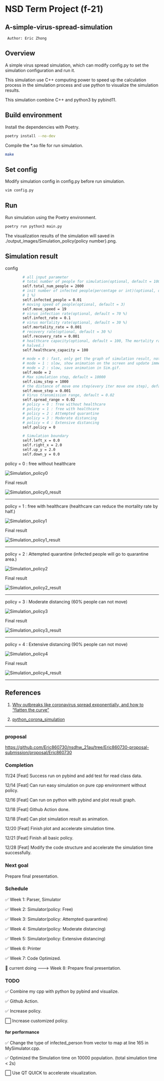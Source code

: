 # NSD Term Project (f-21)
## A-simple-virus-spread-simulation
``` Author: Eric Zhong```

## Overview

A simple virus spread simulation, which can modify config.py to set the simulation configuration and run it.

This simulation use C++ computing power to speed up the calculation process in the simulation process and use python to visualize the simulation results.

This simulation combine C++ and python3 by pybind11.

## Build environment

Install the dependencies with Poetry.

``` bash
poetry install --no-dev
```

Compile the \*.so file for run simulation.

``` bash
make
```

## Set config

Modify simulation config in config.py before run simulation.

``` bash
vim config.py
```

## Run

Run simulation using the Poetry environment.

``` bash
poetry run python3 main.py
```

The visualization results of the simulation will saved in ./output_images/Simulation_policy{policy number}.png.

## Simulation result

config

``` bash
        # all input parameter
        # total number of people for simulation(optional, default = 1000(<= 2000))
        self.total_num_people = 2000
        # init number of infected people(percentage or int)(optional, default =
        # 1 %)
        self.infected_people = 0.01
        # moving speed of people(optional, default = 3)
        self.move_speed = 19
        # virus infection rate(optional, default = 70 %)
        self.infect_rate = 0.1
        # virus mortality rate(optional, default = 30 %)
        self.mortality_rate = 0.001
        # recovery rate(optional, default = 30 %)
        self.recovery_rate = 0.001
        # healthcare capacity(optional, default = 100, The mortality rate is
        # halved.)
        self.healthcare_capacity = 100

        # mode = 0 : fast, only get the graph of simulation result, not animation.
        # mode = 1 : slow, show animation on the screen and update immediately.
        # mode = 2 : slow, save animation in Sim.gif.
        self.mode = 2
        # Max simulation step, default = 10000
        self.simu_step = 1000
        # the distance of move one step(every iter move one step), default = 0.001
        self.move_step = 0.001
        # Virus transmission range, default = 0.02
        self.spread_range = 0.02
        # policy = 0 : free without healthcare
        # policy = 1 : free with healthcare
        # policy = 2 : Attempted quarantine
        # policy = 3 : Moderate distancing
        # policy = 4 : Extensive distancing
        self.policy = 0

        # Simulation boundary
        self.left_x = 0.0
        self.right_x = 2.0
        self.up_y = 2.0
        self.down_y = 0.0
```

policy = 0 : free without healthcare

![Simulation_policy0](output_images/Simulation_policy0.gif)

Final result

![Simulation_policy0_result](output_images/Simulation_policy0.png)

---

policy = 1 : free with healthcare (healthcare can reduce the mortality rate by half.)

![Simulation_policy1](output_images/Simulation_policy1.gif)

Final result

![Simulation_policy1_result](output_images/Simulation_policy1.png)

---

policy = 2 : Attempted quarantine (infected people will go to quarantine area.)

![Simulation_policy2](output_images/Simulation_policy2.gif)

Final result

![Simulation_policy2_result](output_images/Simulation_policy2.png)

---

policy = 3 : Moderate distancing (60% people can not move)

![Simulation_policy3](output_images/Simulation_policy3.gif)

Final result

![Simulation_policy3_result](output_images/Simulation_policy3.png)

---

policy = 4 : Extensive distancing (90% people can not move)

![Simulation_policy4](output_images/Simulation_policy4.gif)

Final result

![Simulation_policy4_result](output_images/Simulation_policy4.png)

---

## References

1. [Why outbreaks like coronavirus spread exponentially, and how to “flatten the curve”](https://www.washingtonpost.com/graphics/2020/world/corona-simulator/)

2. [python_corona_simulation](https://github.com/paulvangentcom/python_corona_simulation)

---

### proposal
https://github.com/Eric860730/nsdhw_21au/tree/Eric860730-proposal-submission/proposal/Eric860730

### Completion
11/24 [Feat] Success run on pybind and add test for read class data.

12/14 [Feat] Can run easy simulation on pure cpp environment without policy.

12/16 [Feat] Can run on python with pybind and plot result graph.

12/18 [Feat] Github Action done.

12/18 [Feat] Can plot simulation result as animation.

12/20 [Feat] Finish plot and accelerate simulation time.

12/21 [Feat] Finish all basic policy.

12/28 [Feat] Modify the code structure and accelerate the simulation time successfully.

### Next goal
Prepare final presentation.

### Schedule

:white_check_mark: Week 1: Parser, Simulator

:white_check_mark: Week 2: Simulator(policy: Free)

:white_check_mark: Week 3: Simulator(policy: Attempted quarantine)

:white_check_mark: Week 4: Simulator(policy: Moderate distancing)

:white_check_mark: Week 5: Simulator(policy: Extensive distancing)

:white_check_mark: Week 6: Printer

:white_check_mark: Week 7: Code Optimized.

:red_circle: current doing ---> Week 8: Prepare final presentation.

### TODO

:white_check_mark: Combine my cpp with python by pybind and visualize.

:white_check_mark: Github Action.

:white_check_mark: Increase policy.

:white_large_square: Increase customized policy.

#### for performance

:white_check_mark: Change the type of infected_person from vector to map at line 165 in MySimulator.cpp.

:white_check_mark: Optimized the Simulation time on 10000 population. (total simulation time < 2s)

:white_large_square: Use QT QUICK to accelerate visualization.
